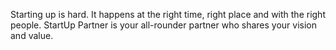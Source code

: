 Starting up is hard. It happens at the right time, right place and with the right people. StartUp Partner is your all-rounder partner who shares your vision and value.